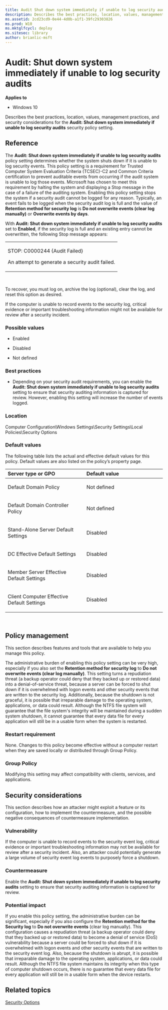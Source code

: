 ```yaml
---
title: Audit Shut down system immediately if unable to log security audits (Windows 10)
description: Describes the best practices, location, values, management practices, and security considerations for the Audit Shut down system immediately if unable to log security audits security policy setting.
ms.assetid: 2cd23cd9-0e44-4d0b-a1f1-39fc29303826
ms.prod: W10
ms.mktglfcycl: deploy
ms.sitesec: library
author: brianlic-msft
---
```


# Audit: Shut down system immediately if unable to log security audits


**Applies to**

-   Windows 10

Describes the best practices, location, values, management practices, and security considerations for the **Audit: Shut down system immediately if unable to log security audits** security policy setting.

## Reference


The **Audit: Shut down system immediately if unable to log security audits** policy setting determines whether the system shuts down if it is unable to log security events. This policy setting is a requirement for Trusted Computer System Evaluation Criteria (TCSEC)-C2 and Common Criteria certification to prevent auditable events from occurring if the audit system is unable to log those events. Microsoft has chosen to meet this requirement by halting the system and displaying a Stop message in the case of a failure of the auditing system. Enabling this policy setting stops the system if a security audit cannot be logged for any reason. Typically, an event fails to be logged when the security audit log is full and the value of **Retention method for security log** is **Do not overwrite events (clear log manually)** or **Overwrite events by days**.

With **Audit: Shut down system immediately if unable to log security audits** set to **Enabled**, if the security log is full and an existing entry cannot be overwritten, the following Stop message appears:

<table>
<colgroup>
<col width="100%" />
</colgroup>
<tbody>
<tr class="odd">
<td align="left"><p>STOP: C0000244 {Audit Failed}</p>
<p>An attempt to generate a security audit failed.</p></td>
</tr>
</tbody>
</table>

 

To recover, you must log on, archive the log (optional), clear the log, and reset this option as desired.

If the computer is unable to record events to the security log, critical evidence or important troubleshooting information might not be available for review after a security incident.

### Possible values

-   Enabled

-   Disabled

-   Not defined

### Best practices

-   Depending on your security audit requirements, you can enable the **Audit: Shut down system immediately if unable to log security audits** setting to ensure that security auditing information is captured for review. However, enabling this setting will increase the number of events logged.

### Location

Computer Configuration\\Windows Settings\\Security Settings\\Local Policies\\Security Options

### Default values

The following table lists the actual and effective default values for this policy. Default values are also listed on the policy’s property page.

<table>
<colgroup>
<col width="50%" />
<col width="50%" />
</colgroup>
<thead>
<tr class="header">
<th align="left">Server type or GPO</th>
<th align="left">Default value</th>
</tr>
</thead>
<tbody>
<tr class="odd">
<td align="left"><p>Default Domain Policy</p></td>
<td align="left"><p>Not defined</p></td>
</tr>
<tr class="even">
<td align="left"><p>Default Domain Controller Policy</p></td>
<td align="left"><p>Not defined</p></td>
</tr>
<tr class="odd">
<td align="left"><p>Stand-Alone Server Default Settings</p></td>
<td align="left"><p>Disabled</p></td>
</tr>
<tr class="even">
<td align="left"><p>DC Effective Default Settings</p></td>
<td align="left"><p>Disabled</p></td>
</tr>
<tr class="odd">
<td align="left"><p>Member Server Effective Default Settings</p></td>
<td align="left"><p>Disabled</p></td>
</tr>
<tr class="even">
<td align="left"><p>Client Computer Effective Default Settings</p></td>
<td align="left"><p>Disabled</p></td>
</tr>
</tbody>
</table>

 

## Policy management


This section describes features and tools that are available to help you manage this policy.

The administrative burden of enabling this policy setting can be very high, especially if you also set the **Retention method for security log** to **Do not overwrite events (clear log manually)**. This setting turns a repudiation threat (a backup operator could deny that they backed up or restored data) into a denial-of-service threat, because a server can be forced to shut down if it is overwhelmed with logon events and other security events that are written to the security log. Additionally, because the shutdown is not graceful, it is possible that irreparable damage to the operating system, applications, or data could result. Although the NTFS file system will guarantee that the file system's integrity will be maintained during a sudden system shutdown, it cannot guarantee that every data file for every application will still be in a usable form when the system is restarted.

### Restart requirement

None. Changes to this policy become effective without a computer restart when they are saved locally or distributed through Group Policy.

### Group Policy

Modifying this setting may affect compatibility with clients, services, and applications.

## Security considerations


This section describes how an attacker might exploit a feature or its configuration, how to implement the countermeasure, and the possible negative consequences of countermeasure implementation.

### Vulnerability

If the computer is unable to record events to the security event log, critical evidence or important troubleshooting information may not be available for review after a security incident. Also, an attacker could potentially generate a large volume of security event log events to purposely force a shutdown.

### Countermeasure

Enable the **Audit: Shut down system immediately if unable to log security audits** setting to ensure that security auditing information is captured for review.

### Potential impact

If you enable this policy setting, the administrative burden can be significant, especially if you also configure the **Retention method for the Security log** to **Do not overwrite events** (clear log manually). This configuration causes a repudiation threat (a backup operator could deny that they backed up or restored data) to become a denial of service (DoS) vulnerability because a server could be forced to shut down if it is overwhelmed with logon events and other security events that are written to the security event log. Also, because the shutdown is abrupt, it is possible that irreparable damage to the operating system, applications, or data could result. Although the NTFS file system maintains its integrity when this type of computer shutdown occurs, there is no guarantee that every data file for every application will still be in a usable form when the device restarts.

## Related topics


[Security Options](security-options.md)

 

 





